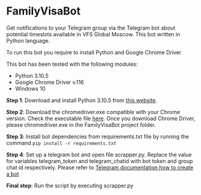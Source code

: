 # FamilyVisaBot
Get notifications to your Telegram group via the Telegram bot about potential timeslots available in VFS Global Moscow. This bot written in Python language.

To run this bot you require to install Python and Google Chrome Driver

This bot has been tested with the following modules:
* Python 3.10.5
* Google Chrome Driver v.116
* Windows 10
  
**Step 1**: Download and install Python 3.10.5 from [this website](https://www.python.org/downloads/release/python-3105/).

**Step 2**: Download the chromedriver.exe compatible with your Chrome version. Check the executable file [here](https://googlechromelabs.github.io/chrome-for-testing/#stable). Once you download Chrome Driver, please chromedriver.exe in the FamilyVisaBot project folder.

**Step 3**: Install bot dependencies from requirements.txt file by running the command `pip install -r requirements.txt`

**Step 4**: Set up a telegram bot and open file scrapper.py. Replace the value for variables telegram_token and telegram_chatid with bot token and group chat id respectively. Please refer to [Telegram documentation how to create a bot](https://core.telegram.org/bots/features#creating-a-new-bot)

**Final step**: Run the script by executing scrapper.py
